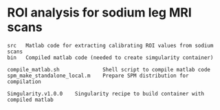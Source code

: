 # ROI analysis for sodium leg MRI scans

    src   Matlab code for extracting calibrating ROI values from sodium scans
	bin   Compiled matlab code (needed to create simgularity container)
	
	compile_matlab.sh              Shell script to compile matlab code
	spm_make_standalone_local.m    Prepare SPM distribution for compilation
    
    Simgularity.v1.0.0    Singularity recipe to build container with compiled matlab
